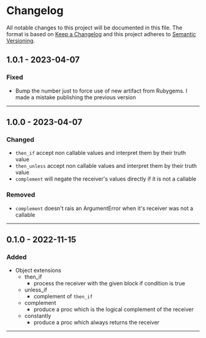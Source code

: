 # Changelog
All notable changes to this project will be documented in this file.
The format is based on [Keep a Changelog](http://keepachangelog.com/en/1.0.0/)
and this project adheres to [Semantic Versioning](http://semver.org/spec/v2.0.0.html).

## 1.0.1 - 2023-04-07
### Fixed
- Bump the number just to force use of new artifact from Rubygems. I made a mistake publishing the previous version

---
## 1.0.0 - 2023-04-07
### Changed
- `then_if` accept non callable values and interpret them by their truth value
- `then_unless` accept non callable values and interpret them by their truth value
- `complement` will negate the receiver's values directly if it is not a callable

### Removed
- `complement` doesn't rais an ArgumentError when it's receiver was not a callable

---
## 0.1.0 - 2022-11-15
### Added
- Object extensions
	- then_if
		- process the receiver with the given block if condition is true
	- unless_if
		- complement of `then_if`
	- complement
		- produce a proc which is the logical complement of the receiver
	- constantly
		- produce a proc which always returns the receiver

---
